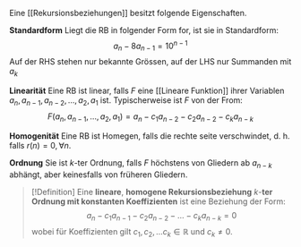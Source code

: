 Eine [[Rekursionsbeziehungen]] besitzt folgende Eigenschaften.

**Standardform**
Liegt die RB in folgender Form for, ist sie in Standardform:
$$
a_{n}-8a_{n-1}=10^{n-1}
$$
Auf der RHS stehen nur bekannte Grössen, auf der LHS nur Summanden mit $a_{k}$

**Linearität**
Eine RB ist linear, falls $F$ eine [[Lineare Funktion]] ihrer Variablen $a_{n}, a_{n-1}, a_{n-2},\dots,a_{2},a_{1}$ ist. Typischerweise ist $F$ von der From:
$$
F(a_{n}, a_{n-1},\dots,a_{2},a_{1})=a_{n}-c_{1}a_{n-2}-c_{2}a_{n-2}-c_{k}a_{n-k}
$$

**Homogenität**
Eine RB ist Homegen, falls die rechte seite verschwindet, d. h. falls $r(n)=0,\forall n$.

**Ordnung**
Sie ist $k$-ter Ordnung, falls $F$ höchstens von Gliedern ab $a_{n-k}$ abhängt, aber keinesfalls von früheren Gliedern.


>[!Definition]
>Eine **lineare**, **homogene Rekursionsbeziehung** $k$-**ter Ordnung mit konstanten Koeffizienten** ist eine Beziehung der Form:
>$$
>a_{n}-c_{1}a_{n-1}-c_{2}a_{n-2}-\dots-c_{k}a_{n-k}=0
>$$
>wobei für Koeffizienten gilt $c_{1},c_{2},\dots c_{k} \in \mathbb{R}$ und $c_{k} \neq 0$.

